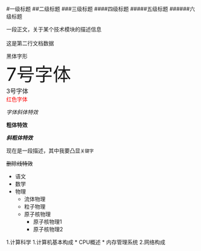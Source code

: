 
#一级标题
##二级标题
###三级标题
####四级标题
#####五级标题
######六级标题

一段正文，关于某个技术模块的描述信息<br><br>
这是第二行文档数据

<font face="黑体">黑体字形</font><br>
<font size=7>7号字体</font><br>
<font size=3>3号字体</font><br>
<font color=#FF0000>红色字体</font><br>

*字体斜体特效*

**粗体特效**

***斜粗体特效***

现在是一段描述，其中我要凸显`关键字`

~~删除线特效~~

* 语文
* 数学
* 物理
  * 流体物理
  * 粒子物理
  * 原子核物理
    * 原子核物理1
    * 原子核物理2

1.计算科学
  1.计算机基本构成
    * CPU概述
    * 内存管理系统
  2.网络构成


